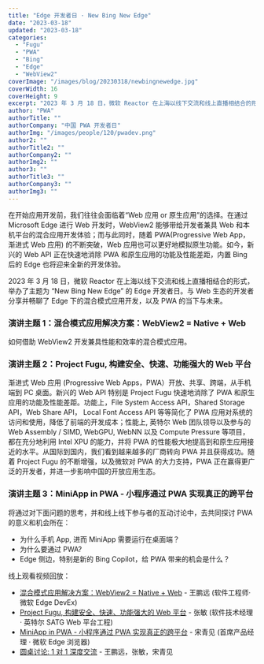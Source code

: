 ```yaml
---
title: "Edge 开发者日 · New Bing New Edge"
date: "2023-03-18"
updated: "2023-03-18"
categories:
  - "Fugu"
  - "PWA"
  - "Bing"
  - "Edge"
  - "WebView2"
coverImage: "/images/blog/20230318/newbingnewedge.jpg"
coverWidth: 16
coverHeight: 9
excerpt: "2023 年 3 月 18 日，微软 Reactor 在上海以线下交流和线上直播相结合的形式，举办了主题为 “New Bing New Edge” 的 Edge 开发者日。与 Web 生态的开发者分享并畅聊了 Edge 下的混合模式应用开发，以及 PWA 的当下与未来。"
author: "PWA"
authorTitle: ""
authorCompany: "中国 PWA 开发者日"
authorImg: "/images/people/120/pwadev.png"
author2: ""
authorTitle2: ""
authorCompany2: ""
authorImg2: ""
author3: ""
authorTitle3: ""
authorCompany3: ""
authorImg3: ""
---
```


在开始应用开发前，我们往往会面临着“Web 应用 or 原生应用”的选择。在通过 Microsoft Edge 进行 Web 开发时，WebView2 能够带给开发者兼具 Web 和本机平台的混合应用开发体验；而与此同时，随着 PWA(Progressive Web App，渐进式 Web 应用) 的不断突破，Web 应用也可以更好地模拟原生功能。如今，新兴的 Web API 正在快速地消除 PWA 和原生应用的功能及性能差距，内置 Bing 后的 Edge 也将迎来全新的开发体验。

2023 年 3 月 18 日，微软 Reactor 在上海以线下交流和线上直播相结合的形式，举办了主题为 “New Bing New Edge” 的 Edge 开发者日。与 Web 生态的开发者分享并畅聊了 Edge 下的混合模式应用开发，以及 PWA 的当下与未来。

### 演讲主题 1：混合模式应用解决方案：WebView2 = Native + Web

如何借助 WebView2 开发兼具性能和效率的混合模式应用。

### 演讲主题 2：Project Fugu, 构建安全、快速、功能强大的 Web 平台

渐进式 Web 应用 (Progressive Web Apps，PWA）开放、共享、跨端，从手机端到 PC 桌面。新兴的 Web API 特别是 Project Fugu 快速地消除了 PWA 和原生应用的功能及性能差距。功能上，File System Access API，Shared Storage API，Web Share API， Local Font Access API 等等简化了 PWA 应用对系统的访问和使用，降低了前端的开发成本；性能上, 英特尔 Web 团队领导以及参与的 Web Assembly / SIMD, WebGPU, WebNN 以及 Compute Pressure 等项目，都在充分地利用 Intel XPU 的能力，并将 PWA 的性能极大地提高到和原生应用接近的水平。从国际到国内，我们看到越来越多的厂商转向 PWA 并且获得成功。随着 Project Fugu 的不断增强，以及微软对 PWA 的大力支持，PWA 正在赢得更广泛的开发者，并进一步影响中国的开放应用生态。

### 演讲主题 3：MiniApp in PWA - 小程序通过 PWA 实现真正的跨平台

将通过对下面问题的思考，并和线上线下参与者的互动讨论中，去共同探讨 PWA 的意义和机会所在：

- 为什么手机 App, 进而 MiniApp 需要运行在桌面端？
- 为什么要通过 PWA?
- Edge 侧边，特别是新的 Bing Copilot，给 PWA 带来的机会是什么？

线上观看视频回放：

- [混合模式应用解决方案：WebView2 = Native + Web](https://www.bilibili.com/video/BV1HL411C7eE) - 王鹏远 (软件工程师·微软 Edge DevEx)
- [Project Fugu, 构建安全、快速、功能强大的 Web 平台](https://www.bilibili.com/video/BV17L411C7Kv/) - 张敏 (软件技术经理 · 英特尔 SATG Web 平台工程)
- [MiniApp in PWA - 小程序通过 PWA 实现真正的跨平台](https://www.bilibili.com/video/BV1Bb411Z7QD/) - 宋青见 (首席产品经理 · 微软 Edge 浏览器)
- [圆桌讨论: 1 对 1 深度交流](https://www.bilibili.com/video/BV1LT41167ed/) - 王鹏远，张敏，宋青见
